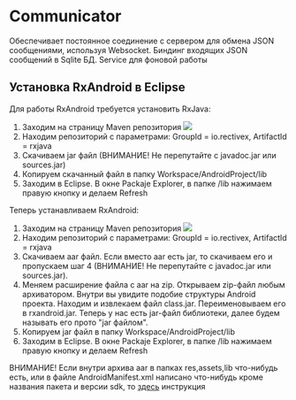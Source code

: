 Communicator
============
Обеспечивает постоянное соединение с сервером для обмена JSON сообщениями, используя Websocket. Биндинг входящих JSON сообщений в Sqlite БД. Service для фоновой работы

Установка RxAndroid в Eclipse
-----------------------------
Для работы RxAndroid требуется установить RxJava: 

1. Заходим на страницу Maven репозитория <a href='http://search.maven.org/#search%7Cga%7C1%7Crxjava'><img src='http://img.shields.io/maven-central/v/io.reactivex/rxjava.svg'></a>
2. Находим репозиторий с параметрами: GroupId = io.rectivex, ArtifactId = rxjava
3. Скачиваем jar файл (ВНИМАНИЕ! Не перепутайте с javadoc.jar или sources.jar)
4. Копируем скачанный файл в папку Workspaсe/AndroidProject/lib   
5. Заходим в Eclipse. В окне Packaje Explorer, в папке /lib нажимаем правую кнопку и делаем Refresh

Теперь устанавливаем RxAndroid:

1. Заходим на страницу Maven репозитория <a href='http://search.maven.org/#search%7Cga%7C1%7Crxandroid'><img src='http://img.shields.io/maven-central/v/io.reactivex/rxandroid.svg'></a>
2. Находим репозиторий с параметрами: GroupId = io.rectivex, ArtifactId = rxjava
3. Скачиваем aar файл. Если вместо aar есть jar, то скачиваем его и пропускаем шаг 4 (ВНИМАНИЕ! Не перепутайте с javadoc.jar или sources.jar). 
4. Меняем расширение файла с aar на zip. Открываем zip-файл любым архиватором. Внутри вы увидите подобие структуры Android проекта. Находим и извлекаем файл class.jar. Переименовываем его в rxandroid.jar. Теперь у нас есть jar-файл библиотеки, далее будем называть его прото "jar файлом". 
4. Копируем jar файл в папку Workspaсe/AndroidProject/lib   
5. Заходим в Eclipse. В окне Packaje Explorer, в папке /lib нажимаем правую кнопку и делаем Refresh

ВНИМАНИЕ! Если внутри архива aar в папках res,assets,lib что-нибудь есть, или в файле AndroidManifest.xml написано что-нибудь кроме названия пакета и версии sdk, то [здесь][21] инструкция

[21]: http://www.iphonedroid.com/blog/en/utilizar-ficheros-aar-en-eclipse/#.VwbcWTEiYdI
